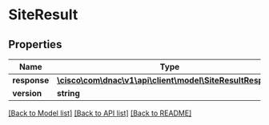 # SiteResult

## Properties
Name | Type | Description | Notes
------------ | ------------- | ------------- | -------------
**response** | [**\cisco\com\dnac\v1\api\client\model\SiteResultResponse**](SiteResultResponse.md) |  | [optional] 
**version** | **string** |  | [optional] 

[[Back to Model list]](../README.md#documentation-for-models) [[Back to API list]](../README.md#documentation-for-api-endpoints) [[Back to README]](../README.md)


